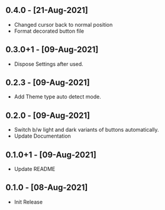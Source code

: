 ## 0.4.0 - [21-Aug-2021]

* Changed cursor back to normal position
* Format decorated button file

## 0.3.0+1 - [09-Aug-2021]

* Dispose Settings after used.

## 0.2.3 - [09-Aug-2021]

* Add Theme type auto detect mode.

## 0.2.0 - [09-Aug-2021]

* Switch b/w light and dark variants of buttons automatically.
* Update Documentation

## 0.1.0+1 - [09-Aug-2021]

* Update README

## 0.1.0 - [08-Aug-2021]

* Init Release
